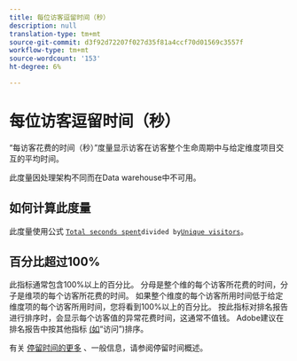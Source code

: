 ```yaml
---
title: 每位访客逗留时间（秒）
description: null
translation-type: tm+mt
source-git-commit: d3f92d72207f027d35f81a4ccf70d01569c3557f
workflow-type: tm+mt
source-wordcount: '153'
ht-degree: 6%

---
```



# 每位访客逗留时间（秒）

“每访客花费的时间（秒）”度量显示访客在访客整个生命周期中与给定维度项目交互的平均时间。

此度量因处理架构不同而在Data warehouse中不可用。

## 如何计算此度量

此度量使用公式 [`Total seconds spent`](total-seconds-spent.md)`divided by`[`Unique visitors`](unique-visitors.md)。

## 百分比超过100%

此指标通常包含100%以上的百分比。 分母是整个维的每个访客所花费的时间，分子是维项的每个访客所花费的时间。 如果整个维度的每个访客所用时间低于给定维度项的每个访客所用时间，您将看到100%以上的百分比。 按此指标对排名报告进行排序时，会显示每个访客值的异常花费时间，这通常不值钱。 Adobe建议在排名报告中按其他指标 [(如](visits.md)“访问”)排序。

有关 [停留时间的更多](time-spent.md) 、一般信息，请参阅停留时间概述。

